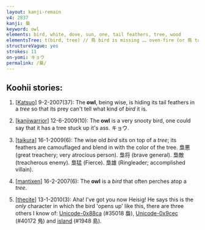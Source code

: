 ```yaml
---
layout: kanji-remain
v4: 2837
kanji: 梟
keyword: owl
elements: bird, white, dove, sun, one, tail feathers, tree, wood
elementsTree: t(bird, tree) // 鳥 bird is missing 灬 oven-fire (or 鳥 tail feathers) here.
structureVague: yes
strokes: 11
on-yomi: キョウ
permalink: /梟/
---
```


## Koohii stories: 

1) [<a href="http://kanji.koohii.com/profile/Katsuo">Katsuo</a>] 9-2-2007(37): The<strong> owl</strong>, being wise, is hiding its tail feathers in a <em>tree</em> so that its prey can&#039;t tell what kind of <em>bird</em> it is.

2) [<a href="http://kanji.koohii.com/profile/kanjiwarrior">kanjiwarrior</a>] 12-6-2009(10): The<strong> owl</strong> is a very snooty bird, one could say that it has a tree stuck up it&#039;s ass. キョウ.

3) [<a href="http://kanji.koohii.com/profile/taikura">taikura</a>] 16-1-2009(6): The wise old <em>bird</em> sits on top of a <em>tree</em>; its feathers are camouflaged and blend in with the color of the tree. 梟悪 (great treachery; very atrocious person). 梟将 (brave general). 梟敵 (treacherous enemy). 梟猛 (Fierce). 梟雄 (Ringleader; accomplished villain).

4) [<a href="http://kanji.koohii.com/profile/mantixen">mantixen</a>] 16-2-2007(6): The<strong> owl</strong> is a <em>bird</em> that often perches atop a <em>tree</em>.

5) [<a href="http://kanji.koohii.com/profile/thecite">thecite</a>] 13-1-2010(3): Aha! I&#039;ve got you now Heisig! He says this is the <em>only</em> character in which the bird &#039;opens up&#039; like this, there are three others I know of: <a href="http://kanji.koohii.com/study/kanji/35018">Unicode-0x88ca</a> (#35018 裊), <a href="http://kanji.koohii.com/study/kanji/40172">Unicode-0x9cec</a> (#40172 鳬) and <a href="../v4/1948.html">island</a> (#1948 島).


